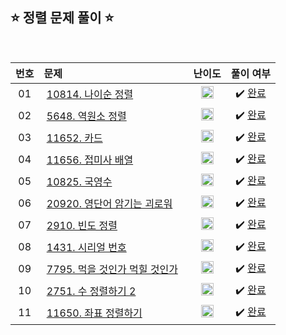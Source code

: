 ## ⭐️ 정렬 문제 풀이 ⭐️ 

<br>

| **번호** | **문제** | **난이도** | **풀이 여부** |
|:--------:|:--------|:----------:|:-----------:|
| 01 | &nbsp;[10814. 나이순 정렬](https://www.acmicpc.net/problem/10814)&nbsp;&nbsp; | &nbsp;&nbsp;<img src="https://github.com/yuuforest/Baekjoon/assets/97596022/16c246cd-0ac7-4c70-8e59-ae53094efefd" width="20"/>&nbsp;&nbsp; | &nbsp;✔️ [완료](https://github.com/yuuforest/Baekjoon/blob/main/python/%EC%A0%95%EB%A0%AC/Prob10814.py)&nbsp; |
| 02 | &nbsp;[5648. 역원소 정렬](https://www.acmicpc.net/problem/5648)&nbsp;&nbsp; | &nbsp;&nbsp;<img src="https://github.com/yuuforest/Baekjoon/assets/97596022/16c246cd-0ac7-4c70-8e59-ae53094efefd" width="20"/>&nbsp;&nbsp; | &nbsp;✔️ [완료](https://github.com/yuuforest/Baekjoon/blob/main/python/%EC%A0%95%EB%A0%AC/Prob5648.py)&nbsp; |
| 03 | &nbsp;[11652. 카드](https://www.acmicpc.net/problem/11652)&nbsp;&nbsp; | &nbsp;&nbsp;<img src="https://github.com/yuuforest/Baekjoon/assets/97596022/3c7e9f4b-e603-404f-b612-258d66475421" width="20"/>&nbsp;&nbsp; | &nbsp;✔️ [완료](https://github.com/yuuforest/Baekjoon/blob/main/python/%EC%A0%95%EB%A0%AC/Prob11652.py)&nbsp; |
| 04 | &nbsp;[11656. 접미사 배열](https://www.acmicpc.net/problem/11656)&nbsp;&nbsp; | &nbsp;&nbsp;<img src="https://github.com/yuuforest/Baekjoon/assets/97596022/3c7e9f4b-e603-404f-b612-258d66475421" width="20"/>&nbsp;&nbsp; | &nbsp;✔️ [완료](https://github.com/yuuforest/Baekjoon/blob/main/python/%EC%A0%95%EB%A0%AC/Prob11656.py)&nbsp; |
| 05 | &nbsp;[10825. 국영수](https://www.acmicpc.net/problem/10825)&nbsp;&nbsp; | &nbsp;&nbsp;<img src="https://github.com/yuuforest/Baekjoon/assets/97596022/3c7e9f4b-e603-404f-b612-258d66475421" width="20"/>&nbsp;&nbsp; | &nbsp;✔️ [완료](https://github.com/yuuforest/Baekjoon/blob/main/python/%EC%A0%95%EB%A0%AC/Prob10825.py)&nbsp; |
| 06 | &nbsp;[20920. 영단어 암기는 괴로워](https://www.acmicpc.net/problem/20920)&nbsp;&nbsp; | &nbsp;&nbsp;<img src="https://github.com/yuuforest/Baekjoon/assets/97596022/07accbcc-b7bc-4a50-a82e-37f90db6a48f" width="20"/>&nbsp;&nbsp; | &nbsp;✔️ [완료](https://github.com/yuuforest/Baekjoon/blob/main/python/%EC%A0%95%EB%A0%AC/Prob20920.py)&nbsp; |
| 07 | &nbsp;[2910. 빈도 정렬](https://www.acmicpc.net/problem/2910)&nbsp;&nbsp; | &nbsp;&nbsp;<img src="https://github.com/yuuforest/Baekjoon/assets/97596022/07accbcc-b7bc-4a50-a82e-37f90db6a48f" width="20"/>&nbsp;&nbsp; | &nbsp;✔️ [완료](https://github.com/yuuforest/Baekjoon/blob/main/python/%EC%A0%95%EB%A0%AC/Prob2910.py)&nbsp; |
| 08 | &nbsp;[1431. 시리얼 번호](https://www.acmicpc.net/problem/1431)&nbsp;&nbsp; | &nbsp;&nbsp;<img src="https://github.com/yuuforest/Baekjoon/assets/97596022/07accbcc-b7bc-4a50-a82e-37f90db6a48f" width="20"/>&nbsp;&nbsp; | &nbsp;✔️ [완료](https://github.com/yuuforest/Baekjoon/blob/main/python/%EC%A0%95%EB%A0%AC/Prob1431.py)&nbsp; |
| 09 | &nbsp;[7795. 먹을 것인가 먹힐 것인가](https://www.acmicpc.net/problem/7795)&nbsp;&nbsp; | &nbsp;&nbsp;<img src="https://github.com/yuuforest/Baekjoon/assets/97596022/07accbcc-b7bc-4a50-a82e-37f90db6a48f" width="20"/>&nbsp;&nbsp; | &nbsp;✔️ [완료](https://github.com/yuuforest/Baekjoon/blob/main/python/%EC%A0%95%EB%A0%AC/Prob7795.py)&nbsp; |
| 10 | &nbsp;[2751. 수 정렬하기 2](https://www.acmicpc.net/problem/2751)&nbsp;&nbsp; | &nbsp;&nbsp;<img src="https://github.com/yuuforest/Baekjoon/assets/97596022/16c246cd-0ac7-4c70-8e59-ae53094efefd" width="20"/>&nbsp;&nbsp; | &nbsp;✔️ [완료](https://github.com/yuuforest/Baekjoon/blob/main/python/%EC%A0%95%EB%A0%AC/Prob2751.py)&nbsp; |
| 11 | &nbsp;[11650. 좌표 정렬하기](https://www.acmicpc.net/problem/11650)&nbsp;&nbsp; | &nbsp;&nbsp;<img src="https://github.com/yuuforest/Baekjoon/assets/97596022/16c246cd-0ac7-4c70-8e59-ae53094efefd" width="20"/>&nbsp;&nbsp; | &nbsp;✔️ [완료](https://github.com/yuuforest/Baekjoon/blob/main/python/%EC%A0%95%EB%A0%AC/Prob11650.py)&nbsp; |